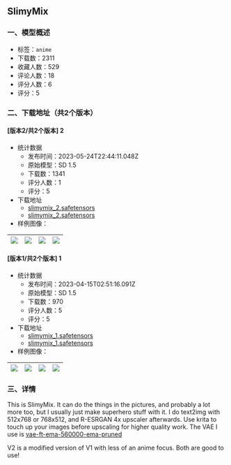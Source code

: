 ## SlimyMix
### 一、模型概述

- 标签：`anime`
- 下载数：2311
- 收藏人数：529
- 评论人数：18
- 评分人数：6
- 评分：5

### 二、下载地址（共2个版本）

#### [版本2/共2个版本] 2

- 统计数据
  - 发布时间：2023-05-24T22:44:11.048Z
  - 原始模型：SD 1.5
  - 下载数：1341
  - 评分人数：1
  - 评分：5
- 下载地址
  - [slimymix_2.safetensors](https://civitai.com/api/download/models/5851?type=Model&format=SafeTensor&size=full&fp=fp16)
  - [slimymix_2.safetensors](https://civitai.com/api/download/models/5851)
- 样例图像：

| <img src="https://image.civitai.com/xG1nkqKTMzGDvpLrqFT7WA/cbf10edb-d057-4a11-65ab-42796b04a200/width=450/49042.jpeg" /> | <img src="https://image.civitai.com/xG1nkqKTMzGDvpLrqFT7WA/270d9a24-9073-433e-c2f3-5d9d0ddf4d00/width=450/49041.jpeg" /> | <img src="https://image.civitai.com/xG1nkqKTMzGDvpLrqFT7WA/b7bea04b-0d77-4fbb-5bd5-564d2f328c00/width=450/49040.jpeg" /> | <img src="https://image.civitai.com/xG1nkqKTMzGDvpLrqFT7WA/846e4b17-f8a8-4cb3-1469-3d3990f31300/width=450/49039.jpeg" /> |
| ---- | ---- | ---- | ---- |

#### [版本1/共2个版本] 1

- 统计数据
  - 发布时间：2023-04-15T02:51:16.091Z
  - 原始模型：SD 1.5
  - 下载数：970
  - 评分人数：5
  - 评分：5
- 下载地址
  - [slimymix_1.safetensors](https://civitai.com/api/download/models/5045?type=Model&format=SafeTensor&size=full&fp=fp16)
  - [slimymix_1.safetensors](https://civitai.com/api/download/models/5045)
- 样例图像：

| <img src="https://image.civitai.com/xG1nkqKTMzGDvpLrqFT7WA/74a075d7-f0cc-4521-b28d-5a4175970a00/width=450/37042.jpeg" /> | <img src="https://image.civitai.com/xG1nkqKTMzGDvpLrqFT7WA/bf4559df-8a1f-439c-08c1-18ba8200de00/width=450/37041.jpeg" /> | <img src="https://image.civitai.com/xG1nkqKTMzGDvpLrqFT7WA/f504b01a-5cb8-4b86-0a94-e47a5cd96800/width=450/37025.jpeg" /> | <img src="https://image.civitai.com/xG1nkqKTMzGDvpLrqFT7WA/35efd3f1-a686-4be5-ca22-dc46e9d6fb00/width=450/37040.jpeg" /> |
| ---- | ---- | ---- | ---- |


### 三、详情
<p>This is SlimyMix. It can do the things in the pictures, and probably a lot more too, but I usually just make superhero stuff with it. I do text2img with 512x768 or 768x512, and R-ESRGAN 4x upscaler afterwards. Use krita to touch up your images before upscaling for higher quality work. The VAE I use is <a target="_blank" rel="ugc" href="https://huggingface.co/stabilityai/sd-vae-ft-ema-original/blob/main/vae-ft-ema-560000-ema-pruned.ckpt">vae-ft-ema-560000-ema-pruned</a></p><p></p><p>V2 is a modified version of V1 with less of an anime focus. Both are good to use!</p>